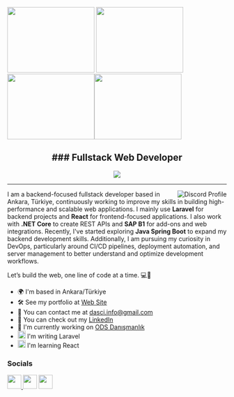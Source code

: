 <img src='https://user-images.githubusercontent.com/74038190/213866269-5d00981c-7c98-46d7-8a8e-16f462f15227.gif' width='200' height='150' />  <img src='https://user-images.githubusercontent.com/74038190/213866269-5d00981c-7c98-46d7-8a8e-16f462f15227.gif' width='200' height='150' /> <img src='https://user-images.githubusercontent.com/74038190/213866269-5d00981c-7c98-46d7-8a8e-16f462f15227.gif' width='200' height='150' /><img src='https://user-images.githubusercontent.com/74038190/213866269-5d00981c-7c98-46d7-8a8e-16f462f15227.gif' width='200' height='150' />


<div align="center">
  <h2>### Fullstack Web Developer</h2>
  <img src="https://user-images.githubusercontent.com/74038190/212284158-e840e285-664b-44d7-b79b-e264b5e54825.gif" />
</div>

-----------------------
<div align="center">
  <a href="https://discord.com/users/470152606056972306">
    <img align="right" src="https://lanyard-profile-readme.vercel.app/api/470152606056972306?theme=dark&bg=2A2D3E&borderRadius=20&hideDiscrim=true&hideBadges=false&showDisplayName=true&idleMessage=Exploring%20new%20horizons!" alt="Discord Profile">
</a>
</div>

I am a backend-focused fullstack developer based in Ankara, Türkiye, continuously working to improve my skills in building high-performance and scalable web applications. I mainly use **Laravel** for backend projects and **React** for frontend-focused applications. I also work with **.NET Core** to create REST APIs and **SAP B1** for add-ons and web integrations. Recently, I've started exploring **Java Spring Boot** to expand my backend development skills. Additionally, I am pursuing my curiosity in DevOps, particularly around CI/CD pipelines, deployment automation, and server management to better understand and optimize development workflows.


Let’s build the web, one line of code at a time. 💻🚀

* 🌍  I'm based in Ankara/Türkiye
* 🛠️ See my portfolio at [Web Site](https://ismaildasci.com)
* 📧   You can contact me at [dasci.info@gmail.com](mailto:dasci.info@gmail.com)
* ️💼  You can check out my [LinkedIn](https://www.linkedin.com/in/ismail-daşcı//)
* 🚀  I'm currently working on [ODS Danışmanlık](https://odsdanismanlik.com/tr/)
*  <img src="https://cdn.simpleicons.org/laravel/FF2D20" height="18" alt="laravel logo"  />  I'm writing Laravel 
*  <img src="https://cdn.jsdelivr.net/gh/devicons/devicon/icons/react/react-original.svg" height="18" alt="react logo"  />  I'm learning React
### Socials
<p align="left"> <a href="https://www.github.com/ismaildasci" target="_blank" rel="noreferrer"><img src="https://raw.githubusercontent.com/danielcranney/readme-generator/main/public/icons/socials/github-dark.svg" width="32" height="32" /> <a href="https://www.linkedin.com/in/ismaildasci/" target="_blank" rel="noreferrer"> <img src="https://raw.githubusercontent.com/danielcranney/readme-generator/main/public/icons/socials/linkedin.svg" width="32" height="32" /></a> <a href="https://stackoverflow.com/users/19970167/ismaildasci/" target="_blank" rel="noreferrer"> <img src="https://raw.githubusercontent.com/danielcranney/readme-generator/main/public/icons/socials/stackoverflow.svg" width="32" height="32" /></a></p>

###

